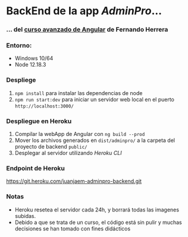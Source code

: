 # BackEnd de la app *AdminPro*...
### ... del [curso avanzado de Angular](https://www.udemy.com/share/101rTgBUodc1dTRnw=/) de Fernando Herrera


 ### Entorno:
 - Windows 10/64
 - Node 12.18.3


### Despliege
1. `npm install` para instalar las dependencias de node
2. `npm run start:dev` para iniciar un servidor web local en el puerto `http://localhost:3000/`


### Despliegue en Heroku
1. Compilar la webApp de Angular con `ng build --prod`
2. Mover los archivos generados en `dist/adminpro/` a la carpeta del proyecto de backend `public/`
3. Desplegar al servidor utilizando *Heroku CLI*


### Endpoint de Heroku
https://git.heroku.com/juanjaem-adminpro-backend.git


### Notas
- Heroku resetea el servidor cada 24h, y borrará todas las imagenes subidas.
- Debido a que se trata de un curso, el código está sin pulir y muchas decisiones se han tomado con fines didácticos